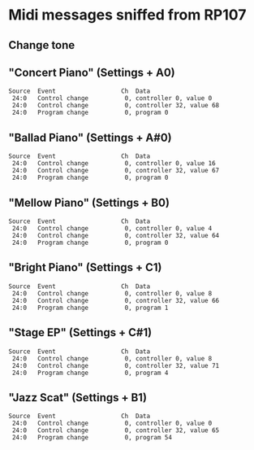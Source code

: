 # Midi messages sniffed from RP107

## Change tone

## "Concert Piano" (Settings + A0)

```
Source  Event                  Ch  Data
 24:0   Control change          0, controller 0, value 0
 24:0   Control change          0, controller 32, value 68
 24:0   Program change          0, program 0
```

## "Ballad Piano" (Settings + A#0)

```
Source  Event                  Ch  Data
 24:0   Control change          0, controller 0, value 16
 24:0   Control change          0, controller 32, value 67
 24:0   Program change          0, program 0
```

## "Mellow Piano" (Settings + B0)

```
Source  Event                  Ch  Data
 24:0   Control change          0, controller 0, value 4
 24:0   Control change          0, controller 32, value 64
 24:0   Program change          0, program 0
```

## "Bright Piano" (Settings + C1)

```
Source  Event                  Ch  Data
 24:0   Control change          0, controller 0, value 8
 24:0   Control change          0, controller 32, value 66
 24:0   Program change          0, program 1
```

## "Stage EP" (Settings + C#1)

```
Source  Event                  Ch  Data
 24:0   Control change          0, controller 0, value 8
 24:0   Control change          0, controller 32, value 71
 24:0   Program change          0, program 4
```

## "Jazz Scat" (Settings + B1)

```
Source  Event                  Ch  Data
 24:0   Control change          0, controller 0, value 0
 24:0   Control change          0, controller 32, value 65
 24:0   Program change          0, program 54
```
